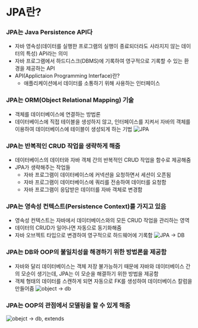 # JPA란?

### JPA는 Java Persistence API다
 - 자바 영속성(데이터를 실행한 프로그램의 실행이 종료되더라도 사라지지 않는 데이터의 특성) API라는 의미 
 - 자바 프로그램에서 하드디스크(DBMS)에 기록하여 영구적으로 기록할 수 있는 환경을 제공하는 API
 - API(Applictaion Programming Interface)란?
   - 애플리케이션에서 데이터를 소통하기 위해 사용하는 인터페이스

### JPA는 ORM(Object Relational Mapping) 기술
 - 객체를 데이터베이스에 연결하는 방법론
 - 데이터베이스에 직접 테이블을 생성하지 않고, 인터페이스를 지켜서 자바의 객체를 이용하여 데이터베이스에 테이블이 생성되게 하는 기법
![JPA](https://www.saichoiblog.com/wp-content/uploads/2021/11/ORM.jpg)

### JPA는 반복적인 CRUD 작업을 생략하게 해줌
 - 데이터베이스의 데이터와 자바 객체 간의 반복적인 CRUD 작업을 함수로 제공해줌
 - JPA가 생략해주는 작업들
   - 자바 프로그램이 데이터베이스에 커넥션을 요청하면서 세션이 오픈됨
   - 자바 프로그램이 데이터베이스에 쿼리를 전송하여 데이터를 요청함
   - 자바 프로그램이 응답받은 데이터를 자바 객체로 변경함

### JPA는 영속성 컨텍스트(Persistence Context)를 가지고 있음
 - 영속성 컨텍스트는 자바에서 데이터베이스와의 모든 CRUD 작업을 관리하는 영역
 - 데이터의 CRUD가 일어나면 자동으로 동기화해줌
 - 자바 오브젝트 타입으로 변경하여 영구적으로 하드웨어에 기록함
![JPA -> DB](https://www.saichoiblog.com/wp-content/uploads/2021/11/Persistence-Context.jpg)

### JPA는 DB와 OOP의 불일치성을 해경하기 위한 방법론을 제공함
 - 자바와 달리 데이터베이스는 객체 저장 불가능하기 때문에 자바와 데이터베이스 간의 모순이 생기는데, JPA는 이 모순을 해결하기 위한 방법을 제공함
 - 객체 형태의 데이터를 스캔하게 되면 자동으로 FK를 생성하여 데이터베이스 칼럼을 만들어줌
![object -> db](https://www.saichoiblog.com/wp-content/uploads/2021/11/OOP-e1637809860758.jpg)

### JPA는 OOP의 관점에서 모델링을 할 수 있게 해줌
![obejct -> db, extends](https://www.saichoiblog.com/wp-content/uploads/2021/11/OOP-modeling.jpg)
